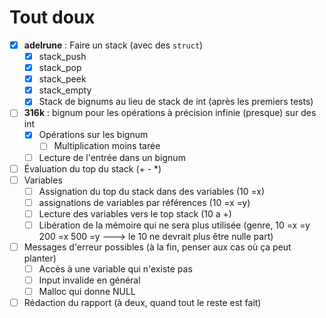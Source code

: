 # Tout doux

- [X] **adelrune** : Faire un stack (avec des `struct`)
   - [X] stack_push
   - [X] stack_pop
   - [X] stack_peek
   - [X] stack_empty
   - [X] Stack de bignums au lieu de stack de int (après les premiers tests)
- [ ] **316k** : bignum pour les opérations à précision infinie (presque) sur des int
   - [X] Opérations sur les bignum
      - [ ] Multiplication moins tarée
   - [ ] Lecture de l'entrée dans un bignum
- [ ] Évaluation du top du stack (+ - *)
- [ ] Variables
   - [ ] Assignation du top du stack dans des variables (10 =x)
   - [ ] assignations de variables par références (10 =x =y)
   - [ ] Lecture des variables vers le top stack (10 a +)
   - [ ] Libération de la mémoire qui ne sera plus utilisée (genre, 10 =x =y 200 =x 500 =y ---> le 10 ne devrait plus être nulle part)
- [ ] Messages d'erreur possibles (à la fin, penser aux cas où ça peut planter)
   -  [ ] Accès à une variable qui n'existe pas
   -  [ ] Input invalide en général
   -  [ ] Malloc qui donne NULL
- [ ] Rédaction du rapport (à deux, quand tout le reste est fait)
